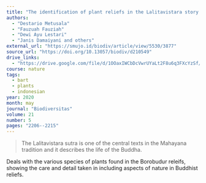 ```yaml
---
title: "The identification of plant reliefs in the Lalitavistara story of Borobudur temple, Central Java, Indonesia"
authors:
  - "Destario Metusala"
  - "Fauzuah Fauziah"
  - "Dewi Ayu Lestari"
  - "Janis Damaiyani and others" 
external_url: "https://smujo.id/biodiv/article/view/5530/3877"
source_url: "https://doi.org/10.13057/biodiv/d210549"
drive_links:
  - "https://drive.google.com/file/d/1OOaxIWCbDcVwrUYaLt2F8u6q3FXcYzSf/view?usp=drivesdk"
course: nature 
tags:
  - bart
  - plants
  - indonesian
year: 2020
month: may
journal: "Biodiversitas"
volume: 21
number: 5
pages: "2206--2215"
---
```


> The Lalitavistara sutra is one of the central texts in the Mahayana tradition and it describes the life of the Buddha.

Deals with the various species of plants found in the Borobudur releifs, showing the care and detail taken in including aspects of nature in Buddhist reliefs.

